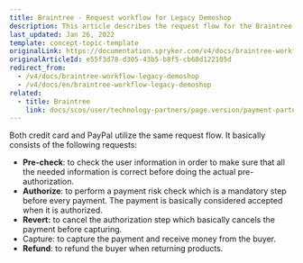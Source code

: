 ```yaml
---
title: Braintree - Request workflow for Legacy Demoshop
description: This article describes the request flow for the Braintree module in the Spryker Legacy Demoshop.
last_updated: Jan 26, 2022
template: concept-topic-template
originalLink: https://documentation.spryker.com/v4/docs/braintree-workflow-legacy-demoshop
originalArticleId: e55f3d78-d305-43b5-b8f5-cb68d122105d
redirect_from:
  - /v4/docs/braintree-workflow-legacy-demoshop
  - /v4/docs/en/braintree-workflow-legacy-demoshop
related:
  - title: Braintree
    link: docs/scos/user/technology-partners/page.version/payment-partners/braintree.html
---
```


Both credit card and PayPal utilize the same request flow. It basically consists of the following requests:

* <b>Pre-check</b>: to check the user information in order to make sure that all the needed information is correct before doing the actual pre-authorization.
* <b>Authorize</b>: to perform a payment risk check which is a mandatory step before every payment. The payment is basically considered accepted when it is authorized.
* <b>Revert:</b> to cancel the authorization step which basically cancels the payment before capturing.
* Capture: to capture the payment and receive money from the buyer.
* <b>Refund</b>: to refund the buyer when returning products.
